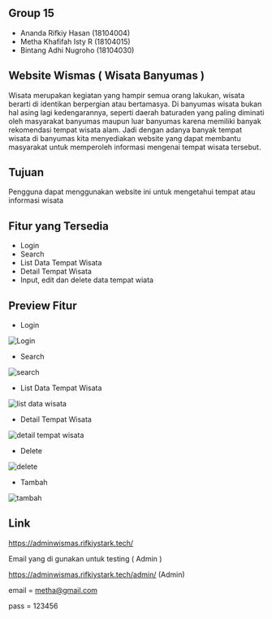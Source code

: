 ## Group 15 
- Ananda Rifkiy Hasan   (18104004)
- Metha Khafifah Isty R (18104015)
- Bintang Adhi Nugroho  (18104030)

## Website Wismas ( Wisata Banyumas )
Wisata merupakan kegiatan yang hampir semua orang lakukan, wisata berarti di identikan berpergian atau bertamasya. Di banyumas wisata bukan hal asing lagi kedengarannya, seperti daerah baturaden yang paling diminati oleh masyarakat banyumas maupun luar banyumas karena memiliki banyak rekomendasi tempat wisata alam. Jadi dengan adanya banyak tempat wisata di banyumas kita menyediakan website yang dapat membantu masyarakat untuk memperoleh informasi mengenai tempat wisata tersebut.

## Tujuan
Pengguna dapat menggunakan website ini untuk mengetahui tempat atau informasi wisata

## Fitur yang Tersedia 
- Login
- Search
- List Data Tempat Wisata
- Detail Tempat Wisata
- Input, edit dan delete data tempat wiata

## Preview Fitur
- Login 

![Login](https://user-images.githubusercontent.com/72481949/107336564-d2b70280-6aeb-11eb-9eb5-60dd4429dd99.jpg)

- Search 

![search](https://user-images.githubusercontent.com/72481949/107341398-8078e000-6af1-11eb-9c00-9f11ee8a0f78.jpg)

- List Data Tempat Wisata 

![list data wisata](https://user-images.githubusercontent.com/72481949/107341407-8242a380-6af1-11eb-8993-30d11df70d6d.jpg)

- Detail Tempat Wisata

![detail tempat wisata](https://user-images.githubusercontent.com/72481949/107341403-81aa0d00-6af1-11eb-8d42-bcff16f601a1.jpg)

- Delete

![delete](https://user-images.githubusercontent.com/72481949/107341297-5de6c700-6af1-11eb-8ec9-d3e453c2123b.jpg)

- Tambah

![tambah](https://user-images.githubusercontent.com/72481949/107341318-63441180-6af1-11eb-83db-45e89472ff01.jpg)

## Link 

https://adminwismas.rifkiystark.tech/

Email yang di gunakan untuk testing ( Admin )

https://adminwismas.rifkiystark.tech/admin/ (Admin)

email = metha@gmail.com

pass  = 123456










